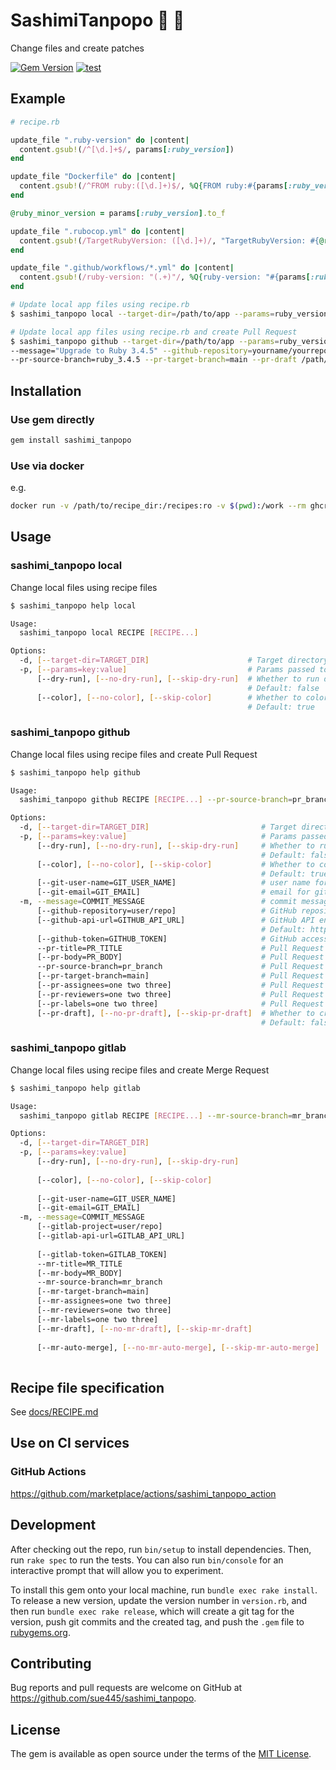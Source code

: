 # SashimiTanpopo :sushi: :blossom:
Change files and create patches

[![Gem Version](https://badge.fury.io/rb/sashimi_tanpopo.svg)](https://badge.fury.io/rb/sashimi_tanpopo)
[![test](https://github.com/sue445/sashimi_tanpopo/actions/workflows/test.yml/badge.svg)](https://github.com/sue445/sashimi_tanpopo/actions/workflows/test.yml)

## Example
```ruby
# recipe.rb

update_file ".ruby-version" do |content|
  content.gsub!(/^[\d.]+$/, params[:ruby_version])
end

update_file "Dockerfile" do |content|
  content.gsub!(/^FROM ruby:([\d.]+)$/, %Q{FROM ruby:#{params[:ruby_version]}})
end

@ruby_minor_version = params[:ruby_version].to_f

update_file ".rubocop.yml" do |content|
  content.gsub!(/TargetRubyVersion: ([\d.]+)/, "TargetRubyVersion: #{@ruby_minor_version}")
end

update_file ".github/workflows/*.yml" do |content|
  content.gsub!(/ruby-version: "(.+)"/, %Q{ruby-version: "#{params[:ruby_version]}"})
end
```

```bash
# Update local app files using recipe.rb
$ sashimi_tanpopo local --target-dir=/path/to/app --params=ruby_version:3.4.5 /path/to/recipe.rb

# Update local app files using recipe.rb and create Pull Request
$ sashimi_tanpopo github --target-dir=/path/to/app --params=ruby_version:3.4.5 \
--message="Upgrade to Ruby 3.4.5" --github-repository=yourname/yourrepo --pr-title="Upgrade to Ruby 3.4.5" \
--pr-source-branch=ruby_3.4.5 --pr-target-branch=main --pr-draft /path/to/recipe.rb
```

## Installation
### Use gem directly
```bash
gem install sashimi_tanpopo
```

### Use via docker
e.g.

```bash
docker run -v /path/to/recipe_dir:/recipes:ro -v $(pwd):/work --rm ghcr.io/sue445/sashimi_tanpopo <local|github|gitlab> <arguments> /recipes/recipe.rb
```

## Usage
### sashimi_tanpopo local
Change local files using recipe files

```bash
$ sashimi_tanpopo help local

Usage:
  sashimi_tanpopo local RECIPE [RECIPE...]

Options:
  -d, [--target-dir=TARGET_DIR]                      # Target directory. Default: current directory
  -p, [--params=key:value]                           # Params passed to recipe file
      [--dry-run], [--no-dry-run], [--skip-dry-run]  # Whether to run dry run
                                                     # Default: false
      [--color], [--no-color], [--skip-color]        # Whether to colorize output
                                                     # Default: true
```

### sashimi_tanpopo github
Change local files using recipe files and create Pull Request

```bash
$ sashimi_tanpopo help github

Usage:
  sashimi_tanpopo github RECIPE [RECIPE...] --pr-source-branch=pr_branch --pr-title=PR_TITLE -m, --message=COMMIT_MESSAGE

Options:
  -d, [--target-dir=TARGET_DIR]                         # Target directory. Default: current directory
  -p, [--params=key:value]                              # Params passed to recipe file
      [--dry-run], [--no-dry-run], [--skip-dry-run]     # Whether to run dry run
                                                        # Default: false
      [--color], [--no-color], [--skip-color]           # Whether to colorize output
                                                        # Default: true
      [--git-user-name=GIT_USER_NAME]                   # user name for git commit. Default: username of user authenticated with token
      [--git-email=GIT_EMAIL]                           # email for git commit. Default: <git_user_name>@users.noreply.<github_host>
  -m, --message=COMMIT_MESSAGE                          # commit message
      [--github-repository=user/repo]                   # GitHub repository for Pull Request. One of --github--repository or $GITHUB_REPOSITORY is required [$GITHUB_REPOSITORY]
      [--github-api-url=GITHUB_API_URL]                 # GitHub API endpoint. One of --github-api-url or $GITHUB_API_URL is required [$GITHUB_API_URL]
                                                        # Default: https://api.github.com
      [--github-token=GITHUB_TOKEN]                     # GitHub access token. One of --github-token or $GITHUB_TOKEN is required [$GITHUB_TOKEN]
      --pr-title=PR_TITLE                               # Pull Request title
      [--pr-body=PR_BODY]                               # Pull Request body
      --pr-source-branch=pr_branch                      # Pull Request source branch (a.k.a. head branch)
      [--pr-target-branch=main]                         # Pull Request target branch (a.k.a. base branch). One of --pr-target-branch or $GITHUB_REF_NAME is required [$GITHUB_REF_NAME]
      [--pr-assignees=one two three]                    # Pull Request assignees
      [--pr-reviewers=one two three]                    # Pull Request reviewers
      [--pr-labels=one two three]                       # Pull Request labels
      [--pr-draft], [--no-pr-draft], [--skip-pr-draft]  # Whether to create draft Pull Request
                                                        # Default: false
```

### sashimi_tanpopo gitlab
Change local files using recipe files and create Merge Request

```bash
$ sashimi_tanpopo help gitlab

Usage:
  sashimi_tanpopo gitlab RECIPE [RECIPE...] --mr-source-branch=mr_branch --mr-title=MR_TITLE -m, --message=COMMIT_MESSAGE

Options:
  -d, [--target-dir=TARGET_DIR]                                        # Target directory. Default: current directory
  -p, [--params=key:value]                                             # Params passed to recipe file
      [--dry-run], [--no-dry-run], [--skip-dry-run]                    # Whether to run dry run
                                                                       # Default: false
      [--color], [--no-color], [--skip-color]                          # Whether to colorize output
                                                                       # Default: true
      [--git-user-name=GIT_USER_NAME]                                  # user name for git commit. Default: username of user authenticated with token
      [--git-email=GIT_EMAIL]                                          # email for git commit. Default: <git_user_name>@noreply.<gitlab_host>
  -m, --message=COMMIT_MESSAGE                                         # commit message
      [--gitlab-project=user/repo]                                     # GitLab project for Merge Request. One of --gitlab-project, $GITLAB_PROJECT or $CI_PROJECT_PATH is required [$GITLAB_PROJECT, $CI_PROJECT_PATH]
      [--gitlab-api-url=GITLAB_API_URL]                                # GitLab API endpoint. One of --gitlab-api-url, $GITLAB_API_URL or $CI_API_V4_URL is required [$GITLAB_API_URL, $CI_API_V4_URL]
                                                                       # Default: https://gitlab.com/api/v4
      [--gitlab-token=GITLAB_TOKEN]                                    # GitLab access token. One of --gitlab-token or $GITLAB_TOKEN is required [$GITLAB_TOKEN]
      --mr-title=MR_TITLE                                              # Merge Request title
      [--mr-body=MR_BODY]                                              # Merge Request body
      --mr-source-branch=mr_branch                                     # Merge Request source branch
      [--mr-target-branch=main]                                        # Merge Request target branch). One of --mr-target-branch, $MR_TARGET_BRANCH or $CI_DEFAULT_BRANCH is required [$MR_TARGET_BRANCH, $CI_DEFAULT_BRANCH]
      [--mr-assignees=one two three]                                   # Merge Request assignees
      [--mr-reviewers=one two three]                                   # Merge Request reviewers
      [--mr-labels=one two three]                                      # Merge Request labels
      [--mr-draft], [--no-mr-draft], [--skip-mr-draft]                 # Whether to create draft Merge Request
                                                                       # Default: false
      [--mr-auto-merge], [--no-mr-auto-merge], [--skip-mr-auto-merge]  # Whether to set auto-merge to Merge Request
                                                                       # Default: false
```

## Recipe file specification
See [docs/RECIPE.md](docs/RECIPE.md)

## Use on CI services
### GitHub Actions
https://github.com/marketplace/actions/sashimi_tanpopo_action

## Development

After checking out the repo, run `bin/setup` to install dependencies. Then, run `rake spec` to run the tests. You can also run `bin/console` for an interactive prompt that will allow you to experiment.

To install this gem onto your local machine, run `bundle exec rake install`. To release a new version, update the version number in `version.rb`, and then run `bundle exec rake release`, which will create a git tag for the version, push git commits and the created tag, and push the `.gem` file to [rubygems.org](https://rubygems.org).

## Contributing

Bug reports and pull requests are welcome on GitHub at https://github.com/sue445/sashimi_tanpopo.

## License

The gem is available as open source under the terms of the [MIT License](https://opensource.org/licenses/MIT).
